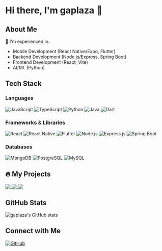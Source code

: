 # Hi there, I'm gaplaza 👋

## About Me
🌱 I'm experienced in:
- Mobile Development (React Native/Expo, Flutter)
- Backend Development (Node.js/Express, Spring Boot)
- Frontend Development (React, Vite)
- AI/ML (Python)

## Tech Stack
### Languages
![JavaScript](https://img.shields.io/badge/-JavaScript-F7DF1E?style=flat-square&logo=javascript&logoColor=black)
![TypeScript](https://img.shields.io/badge/-TypeScript-3178C6?style=flat-square&logo=typescript&logoColor=white)
![Python](https://img.shields.io/badge/-Python-3776AB?style=flat-square&logo=python&logoColor=white)
![Java](https://img.shields.io/badge/-Java-007396?style=flat-square&logo=java&logoColor=white)
![Dart](https://img.shields.io/badge/-Dart-0175C2?style=flat-square&logo=dart&logoColor=white)

### Frameworks & Libraries
![React](https://img.shields.io/badge/-React-61DAFB?style=flat-square&logo=react&logoColor=black)
![React Native](https://img.shields.io/badge/-React_Native-61DAFB?style=flat-square&logo=react&logoColor=black)
![Flutter](https://img.shields.io/badge/-Flutter-02569B?style=flat-square&logo=flutter&logoColor=white)
![Node.js](https://img.shields.io/badge/-Node.js-339933?style=flat-square&logo=node.js&logoColor=white)
![Express.js](https://img.shields.io/badge/-Express.js-000000?style=flat-square&logo=express&logoColor=white)
![Spring Boot](https://img.shields.io/badge/-Spring_Boot-6DB33F?style=flat-square&logo=spring-boot&logoColor=white)

### Databases
![MongoDB](https://img.shields.io/badge/-MongoDB-47A248?style=flat-square&logo=mongodb&logoColor=white)
![PostgreSQL](https://img.shields.io/badge/-PostgreSQL-336791?style=flat-square&logo=postgresql&logoColor=white)
![MySQL](https://img.shields.io/badge/-MySQL-4479A1?style=flat-square&logo=mysql&logoColor=white)

## 🔥 My Projects

<a href="https://github.com/WomanTech-Samantha/AIW-FE">
  <img align="center"
       src="https://github-readme-stats.vercel.app/api/pin/?username=WomanTech-Samantha&repo=AIW-FE&theme=radical" />
</a>

<a href="https://github.com/WomanTech-Samantha/AIW-BE">
  <img align="center"
       src="https://github-readme-stats.vercel.app/api/pin/?username=WomanTech-Samantha&repo=AIW-BE&theme=radical" />
</a>

<a href="https://github.com/CodeItBoost3/CodeItBoost3_BE">
  <img align="center"
       src="https://github-readme-stats.vercel.app/api/pin/?username=CodeItBoost3&repo=CodeItBoost3_BE&theme=radical" />
</a>

## GitHub Stats
![gaplaza's GitHub stats](https://github-readme-stats.vercel.app/api?username=gaplaza&show_icons=true&theme=radical)

## Connect with Me
[![GitHub](https://img.shields.io/badge/-GitHub-181717?style=flat-square&logo=github)](https://github.com/gaplaza)